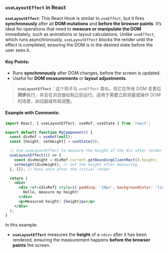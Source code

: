 ### `useLayoutEffect` in React

**`useLayoutEffect`**: This React Hook is similar to `useEffect`, but it fires **synchronously** after all **DOM mutations** and **before the browser paints**. It’s ideal for operations that need to **measure or manipulate the DOM** immediately, such as animations or layout calculations. Unlike `useEffect`, which runs asynchronously, `useLayoutEffect` blocks the render until the effect is completed, ensuring the DOM is in the desired state before the user sees it.

#### Key Points:
- Runs **synchronously** after DOM changes, before the screen is updated.
- Useful for **DOM measurements** or **layout adjustments**.

> **`useLayoutEffect`**：这个钩子与 `useEffect` 类似，但它在所有 DOM 变更后**同步**执行，并且在浏览器绘制之前运行。适用于需要立即测量或操作 DOM 的场景，如动画或布局调整。

#### Example with Comments:

```jsx
import React, { useLayoutEffect, useRef, useState } from 'react';

export default function MyComponent() {
  const divRef = useRef(null);
  const [height, setHeight] = useState(0);

  // Use useLayoutEffect to measure the height of the div after render
  useLayoutEffect(() => {
    const divHeight = divRef.current.getBoundingClientRect().height;
    setHeight(divHeight); // Set the height after measuring
  }, []); // Runs once after the initial render

  return (
    <div>
      <div ref={divRef} style={{ padding: '20px', backgroundColor: 'lightblue' }}>
        Hello, measure my height!
      </div>
      <p>Measured height: {height}px</p>
    </div>
  );
}
```

In this example:
- **`useLayoutEffect`** measures the **height** of a `<div>` after it has been rendered, ensuring the measurement happens **before the browser paints** the screen.